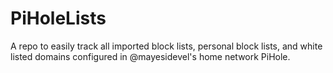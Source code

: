 # PiHoleLists
A repo to easily track all imported block lists, personal block lists, and white listed domains configured in @mayesidevel's home network PiHole.

